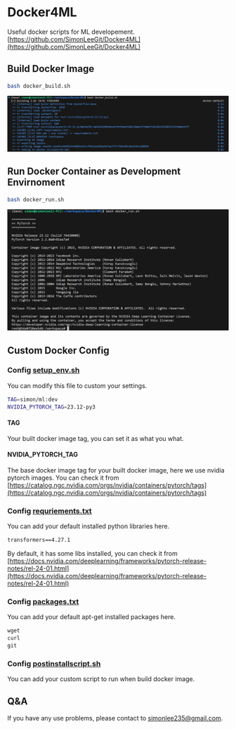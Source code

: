 # Docker4ML

Useful docker scripts for ML developement.
[https://github.com/SimonLeeGit/Docker4ML](https://github.com/SimonLeeGit/Docker4ML)

## Build Docker Image

```bash
bash docker_build.sh
```

![build_docker](build_docker.png)

## Run Docker Container as Development Envirnoment

```bash
bash docker_run.sh
```

![run_docker](run_docker.png)

## Custom Docker Config

### Config [setup_env.sh](./setup_env.sh)

You can modify this file to custom your settings.

```bash
TAG=simon/ml:dev
NVIDIA_PYTORCH_TAG=23.12-py3
```

#### TAG

Your built docker image tag, you can set it as what you what.

#### NVIDIA_PYTORCH_TAG

The base docker image tag for your built docker image, here we use nvidia pytorch images.
You can check it from [https://catalog.ngc.nvidia.com/orgs/nvidia/containers/pytorch/tags](https://catalog.ngc.nvidia.com/orgs/nvidia/containers/pytorch/tags)

### Config [requriements.txt](./requirements.txt)

You can add your default installed python libraries here.

```txt
transformers==4.27.1
```

By default, it has some libs installed, you can check it from [https://docs.nvidia.com/deeplearning/frameworks/pytorch-release-notes/rel-24-01.html](https://docs.nvidia.com/deeplearning/frameworks/pytorch-release-notes/rel-24-01.html)

### Config [packages.txt](./packages.txt)

You can add your default apt-get installed packages here.

```txt
wget
curl
git
```

### Config [postinstallscript.sh](./postinstallscript.sh)

You can add your custom script to run when build docker image.

## Q&A

If you have any use problems, please contact to <simonlee235@gmail.com>.
